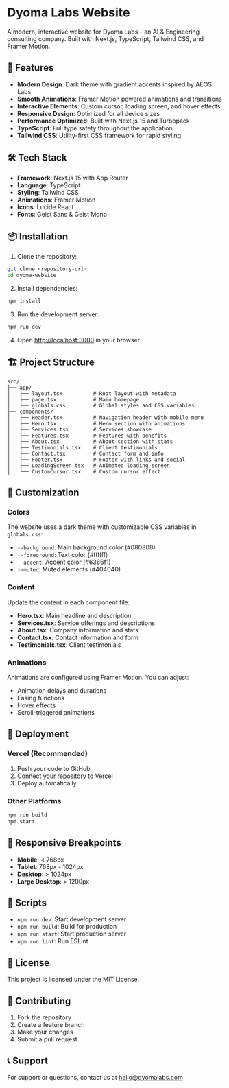 # Dyoma Labs Website

A modern, interactive website for Dyoma Labs - an AI & Engineering consulting company. Built with Next.js, TypeScript, Tailwind CSS, and Framer Motion.

## 🚀 Features

- **Modern Design**: Dark theme with gradient accents inspired by AEOS Labs
- **Smooth Animations**: Framer Motion powered animations and transitions
- **Interactive Elements**: Custom cursor, loading screen, and hover effects
- **Responsive Design**: Optimized for all device sizes
- **Performance Optimized**: Built with Next.js 15 and Turbopack
- **TypeScript**: Full type safety throughout the application
- **Tailwind CSS**: Utility-first CSS framework for rapid styling

## 🛠️ Tech Stack

- **Framework**: Next.js 15 with App Router
- **Language**: TypeScript
- **Styling**: Tailwind CSS
- **Animations**: Framer Motion
- **Icons**: Lucide React
- **Fonts**: Geist Sans & Geist Mono

## 📦 Installation

1. Clone the repository:
```bash
git clone <repository-url>
cd dyoma-website
```

2. Install dependencies:
```bash
npm install
```

3. Run the development server:
```bash
npm run dev
```

4. Open [http://localhost:3000](http://localhost:3000) in your browser.

## 🏗️ Project Structure

```
src/
├── app/
│   ├── layout.tsx          # Root layout with metadata
│   ├── page.tsx            # Main homepage
│   └── globals.css         # Global styles and CSS variables
├── components/
│   ├── Header.tsx          # Navigation header with mobile menu
│   ├── Hero.tsx            # Hero section with animations
│   ├── Services.tsx        # Services showcase
│   ├── Features.tsx        # Features with benefits
│   ├── About.tsx           # About section with stats
│   ├── Testimonials.tsx    # Client testimonials
│   ├── Contact.tsx         # Contact form and info
│   ├── Footer.tsx          # Footer with links and social
│   ├── LoadingScreen.tsx   # Animated loading screen
│   └── CustomCursor.tsx    # Custom cursor effect
```

## 🎨 Customization

### Colors
The website uses a dark theme with customizable CSS variables in `globals.css`:
- `--background`: Main background color (#080808)
- `--foreground`: Text color (#ffffff)
- `--accent`: Accent color (#6366f1)
- `--muted`: Muted elements (#404040)

### Content
Update the content in each component file:
- **Hero.tsx**: Main headline and description
- **Services.tsx**: Service offerings and descriptions
- **About.tsx**: Company information and stats
- **Contact.tsx**: Contact information and form
- **Testimonials.tsx**: Client testimonials

### Animations
Animations are configured using Framer Motion. You can adjust:
- Animation delays and durations
- Easing functions
- Hover effects
- Scroll-triggered animations

## 🚀 Deployment

### Vercel (Recommended)
1. Push your code to GitHub
2. Connect your repository to Vercel
3. Deploy automatically

### Other Platforms
```bash
npm run build
npm start
```

## 📱 Responsive Breakpoints

- **Mobile**: < 768px
- **Tablet**: 768px - 1024px
- **Desktop**: > 1024px
- **Large Desktop**: > 1200px

## 🔧 Scripts

- `npm run dev`: Start development server
- `npm run build`: Build for production
- `npm run start`: Start production server
- `npm run lint`: Run ESLint

## 📄 License

This project is licensed under the MIT License.

## 🤝 Contributing

1. Fork the repository
2. Create a feature branch
3. Make your changes
4. Submit a pull request

## 📞 Support

For support or questions, contact us at hello@dyomalabs.com
